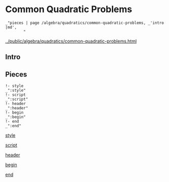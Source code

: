 # Common Quadratic Problems

    _"pieces | page /algebra/quadratics/common-quadratic-problems, _'intro |md',
            "

[../public/algebra/quadratics/common-quadratic-problems.html](# "save:")


## Intro

## Pieces

    !- style
    _":style"
    !- script
    _":script"
    !- header
    _":header"
    !- begin
    _":begin"
    !- end
    _":end"

[style]() 

[script]()

[header]()

[begin]()

[end]()

